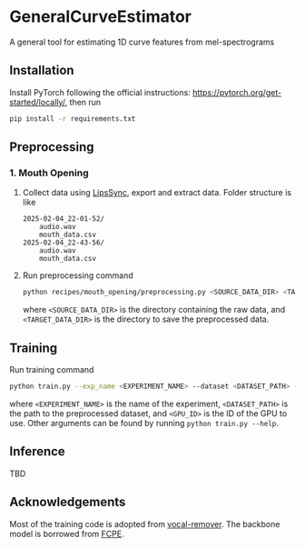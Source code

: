 # GeneralCurveEstimator

A general tool for estimating 1D curve features from mel-spectrograms

## Installation

Install PyTorch following the official instructions: https://pytorch.org/get-started/locally/, then run

```bash
pip install -r requirements.txt
```

## Preprocessing

### 1. Mouth Opening

1. Collect data using [LipsSync](https://github.com/KCKT0112/LipsSync), export and extract data. Folder structure is like
    ```text
    2025-02-04_22-01-52/
        audio.wav
        mouth_data.csv
    2025-02-04_22-43-56/
        audio.wav
        mouth_data.csv
    ```
2. Run preprocessing command
    ```bash
    python recipes/mouth_opening/preprocessing.py <SOURCE_DATA_DIR> <TARGET_DATA_DIR>
    ```
    where `<SOURCE_DATA_DIR>` is the directory containing the raw data, and `<TARGET_DATA_DIR>` is the directory to save the preprocessed data.

## Training

Run training command

```bash
python train.py --exp_name <EXPERIMENT_NAME> --dataset <DATASET_PATH> --gpu <GPU_ID>
```
where `<EXPERIMENT_NAME>` is the name of the experiment, `<DATASET_PATH>` is the path to the preprocessed dataset, and `<GPU_ID>` is the ID of the GPU to use. Other arguments can be found by running `python train.py --help`.


## Inference

TBD

## Acknowledgements

Most of the training code is adopted from [vocal-remover](https://github.com/tsurumeso/vocal-remover). The backbone model is borrowed from [FCPE](https://github.com/CNChTu/FCPE).
